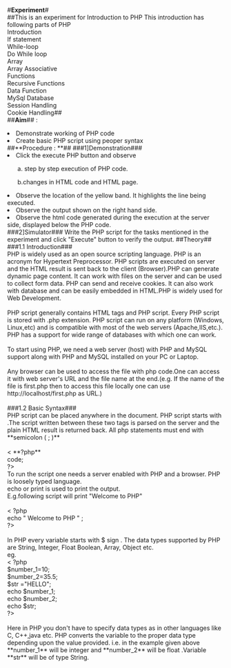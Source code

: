 #**Experiment**#<br>
##This is an experiment for Introduction to PHP
This introduction has following parts of PHP<br>
Introduction<br>
If statement<br>
While-loop<br>
Do While loop<br>
Array<br>
Array Associative<br>
Functions<br>
Recursive Functions<br>
Data Function<br>
MySql Database<br>
Session Handling<br>
Cookie Handling##<br>
##**Aim**## :
<li>Demonstrate working of PHP code</li>
<li>Create basic PHP script using peoper syntax</li>
##**Procedure : **##
###1]Demonstration###
<li>Click the execute PHP button and observe</li>
<ol>a. step by step execution of PHP code.</ol>
<ol>b.changes in HTML code and HTML page.</ol>
<li>Observe the location of the yellow band. It highlights the line being executed.</li>
<li>Observe the output shown on the right hand side.</li>
<li>Observe the html code generated during the execution at the server side, displayed below the PHP code.</li>
###2]Simulator###
Write the PHP script for the tasks mentioned in the experiment and click "Execute" button to verify the output.
##Theory##
###1.1 Introduction###<br>
PHP is widely used as an open source scripting language. PHP is an acronym for Hypertext Preprocessor. PHP scripts are executed on server and the HTML result is sent back to the client (Browser).PHP can generate dynamic page content. It can work with files on the server and can be used to collect form data. PHP can send and receive cookies. It can also work with database and can be easily embedded in HTML.PHP is widely used for Web Development.<br><br>
PHP script generally contains HTML tags and PHP script. Every PHP script is stored with .php extension. PHP script can run on any platform (Windows, Linux,etc) and is compatible with most of the web servers (Apache,IIS,etc.). PHP has a support for wide range of databases with which one can work.<br><br>
To start using PHP, we need a web server (host) with PHP and MySQL support along with PHP and MySQL installed on your PC or Laptop.<br><br>
Any browser can be used to access the file with php code.One can access it with web server's URL and the file name at the end.(e.g. If the name of the file is first.php then to access this file locally one can use http://localhost/first.php as URL.)<br><br>
###1.2 Basic Syntax###<br>
PHP script can be placed anywhere in the document. PHP script starts with <?php and ends with?>.The script written between these two tags is parsed on the server and the plain HTML result is returned back. All php statements must end with **semicolon ( ; )**<br><br>
< **?php**<br>
code;<br>
?><br>
To run the script one needs a server enabled with PHP and a browser. PHP is loosely typed language.<br>
echo or print is used to print the output.<br>
E.g.following script will print "Welcome to PHP"<br><br>
< ?php<br>
echo " Welcome to PHP " ;<br>
?><br><br>
In PHP every variable starts with $ sign . The data types supported by PHP are String, Integer, Float Boolean, Array, Object etc.<br>
eg.<br>
< ?php<br>
$number_1=10;<br>
$number_2=35.5;<br>
$str ="HELLO";<br>
echo $number_1;<br>
echo $number_2;<br>
echo $str;<br>
?><br><br>
Here in PHP you don't have to specify data types as in other languages like C, C++,java etc. PHP converts the variable to the proper data type depending upon the value provided. i.e. in the example given above **number_1** will be integer and **number_2** will be float .Variable **str** will be of type String.<br><br>